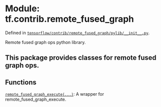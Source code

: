<div itemscope itemtype="http://developers.google.com/ReferenceObject">
<meta itemprop="name" content="tf.contrib.remote_fused_graph" />
<meta itemprop="path" content="Stable" />
</div>

# Module: tf.contrib.remote_fused_graph



Defined in [`tensorflow/contrib/remote_fused_graph/pylib/__init__.py`](/code/stable/tensorflow/contrib/remote_fused_graph/pylib/__init__.py).

Remote fused graph ops python library.

## This package provides classes for remote fused graph ops.

## Functions

[`remote_fused_graph_execute(...)`](../../tf/contrib/remote_fused_graph/remote_fused_graph_execute.md): A wrapper for remote_fused_graph_execute.

